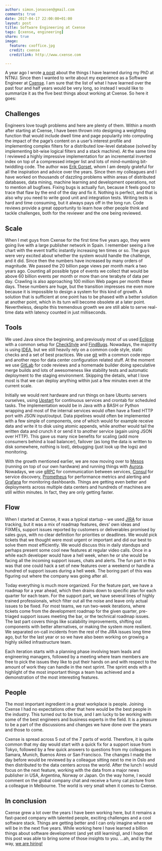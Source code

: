 ```yaml
---
author: simon.jonassen@gmail.com
comments: true
date: 2017-04-17 22:00:00+01:00
layout: post
title: Software Engineering at Cxense
tags: [cxense, engineering]
share: true
image:
  feature: cxoffice.jpg
  credit: cxense
  creditlink: http://www.cxense.com

---
```

A year ago I wrote [a post](http://s-j.github.io/ten-things-i-wish-i-knew-before-starting-on-a-phd/) about the things I have learned during my PhD at NTNU. Since then I wanted to write about my experience as a Software Engineer at [Cxense](http://cxense.com). I am sure that the list of what I have learned over the past four and half years would be very long, so instead I would like to summarize it as the five best things about working at Cxense. So here it goes:

## Challenges
Engineers love tough problems and here are plenty of them. Within a month after starting at Cxense, I have been thrown into designing a weighting function that would include dwell time and page popularity into computing the impact of the page’s content on a user’s interest profile and implementing complex filters for a distributed low-level database (solved by implementing bit-wise logical filters and a stack machine). At the same time I reviewed a highly impressive implementation for an incremental inverted index on top of a compressed integer list and lots of mind-numbing bit-twiddling code. The author was [Erik Gorset](https://erik.gorset.no/), whom I am deeply grateful for all the inspiration and advice over the years. Since then my colleagues and I have worked on thousands of dazzling problems within areas of distributed databases, data mining, machine learning and development operations, not to mention all bugfixes. Fixing bugs is actually fun, because it feels good to trace that flaw by the end of the day and fix it. Nothing is perfect, and that is also why you need to write good unit and integration tests. Writing tests is hard and time consuming, but it always pays off in the long run. Code reviews provide a great opportunity to learn how other people think and tackle challenges, both for the reviewer and the one being reviewed.

## Scale
When I met guys from Cxense for the first time five years ago, they were going live with a large publisher network in Spain. I remember seeing a live chart with the event traffic instantly increasing ten times or so. The guys were very excited about whether the system would handle the challenge, and it did. Since then the numbers have increased by many orders of magnitude. We passed the 20 billion page views per month mark a two years ago. Counting all possible type of events we collect that would be above 60 billion events per month or more than one terabyte of data per day. Crawling is also approaching 100 million Web pages per month these days. These numbers are huge, but the transition impresses me even more because it is impossible to design a system for this kind of growth. A solution that is sufficient at one point has to be phased with a better solution at another point, which in its turn will become obsolete at a later point. Nevertheless, despite this tremendous growth we are still able to serve real-time data with latency counted in just milliseconds.

## Tools
We used Java since the beginning, and previously most of us used [Eclipse](https://eclipse.org/) with a common setup for [CheckStyle](http://eclipse-cs.sourceforge.net/) and [FindBugs](http://findbugs.sourceforge.net/). Nowadays, the majority is using [IDEA](https://www.jetbrains.com/idea/specials/idea/idea.html), but we still heavily rely on a common code style, static checks and a set of best practices. We use [git](https://git-scm.com/) with a common code repo and another repo for data center configuration related stuff. At the moment we use [GitLab](https://about.gitlab.com/) for code reviews and a homemade builder doing speculative merge builds and lots of awesomeness like stability tests and automatic deployment to the staging environment. Skipping the details, what I love most is that we can deploy anything within just a few minutes even at the current scale.

Initially we would rent hardware and run things on bare Ubuntu servers ourselves, using [Upstart](http://upstart.ubuntu.com/) for continuous services and crontab for scheduled tasks. The implementation would be in Java with a BASH or Python wrapping and most of the internal services would often have a fixed HTTP port with JSON input/output. Data pipelines would often be implemented with a few simple of components, one of which would for example receive data and write it to disk using atomic appends, while another would tail the written data and crunch it or send it to another service (again using JSON over HTTP). This gave us many nice benefits for scaling (add more consumers behind a load balancer), failover (as long the data is written to disk somewhere, nothing is lost), debugging (just look up the logs) and monitoring.

With the growth mentioned earlier, we are now moving over to [Mesos](http://mesos.apache.org/) (running on top of our own hardware) and running things with [Aurora](http://aurora.apache.org/). Nowadays, we use [gRPC](http://www.grpc.io/) for communication between services, [Consul](https://www.consul.io/) for service discovery, [Prometheus](https://www.consul.io/) for performance metrics and alerting and [Grafana](https://grafana.com/) for monitoring dashboards. Things are getting even better and deployments across multiple data centers and hundreds of machines are still within minutes. In fact, they are only getting faster.

## Flow
When I started at Cxense, it was a typical startup – we used [JIRA](https://www.atlassian.com/software/jira) for issue tracking, but it was a mix of roadmap features, devs’ own ideas and FIXMEs, support issues reported by customers or deliverables promised by sales guys, with no clear definition for priorities or deadlines. We would pick tickets that we thought were most urgent or important and did our best to solve them most efficiently. We would discuss this in daily standups and perhaps present some cool new features at regular video calls. Once in a while each developer would have a hell week, when he or she would be facing all the incoming support issues, chats and alerts. The fun part in this was that one could hack a set of new features over a weekend or handle a hundred of support issues during a hell week. The boring part of this was figuring out where the company was going after all.

Today everything is much more organized. For the feature part, we have a roadmap for a year ahead, which then drains down to specific plan for each quarter for each team. For the support part, we have several lines of highly trained professionals, which filter out all the noise and leave only actual issues to be fixed. For most teams, we run two-week iterations, where tickets come from the development roadmap for the given quarter, pre-triaged support issues meeting the bar, or the technical roadmap issues. The last part covers things like scalability improvements, shifting out components with better alternatives, or making the system more resilient. We separated on-call incidents from the rest of the JIRA issues long time ago, but for the last year or so we have also been working on growing a highly skilled infrastructure team.

Each iteration starts with a planning phase involving team leads and engineering managers, followed by a meeting where team members are free to pick the issues they like to put their hands on and with respect to the amount of work they can handle in the next sprint. The sprint ends with a highlight of the most important things a team has achieved and a demonstration of the most interesting features.

## People
The most important ingredient in a great workplace is people. Joining Cxense I had no expectations other that here would be the best people in the industry. This turned out to be true, and I am lucky to be working with some of the best engineers and business experts in the field. It is a pleasure to be a part of the discussions and changes we have done over the years and those to come.

Cxense is spread across 5 out of the 7 parts of world. Therefore, it is quite common that my day would start with a quick fix for a support issue from Tokyo, followed by a few quick answers to questions from my colleagues in Samara, Munich, Buenos Aires or San Francisco. The changes I made the day before would be reviewed by a colleague sitting next to me in Oslo and then distributed to the data centers across the world. After the lunch I would focus on the next feature, working with the data from a major news publisher in USA, Argentina, Norway or Japan. On the way home, I would comment on the global company chat and receive a funny cat picture from a colleague in Melbourne. The world is very small when it comes to Cxense.

## In conclusion
Cxense grew a lot over the years I have been working here, but it remains a fast-paced company with talented people, exciting challenges and a cool software stack. Things are getting better and I can only imagine where we will be in the next five years. While working here I have learned a billion things about software development (and yet still learning), and I hope that this post was able to bring some of those insights to you. ...ah, and by the way, [we are hiring!](https://www.cxense.com/about-us/work-for-us)
